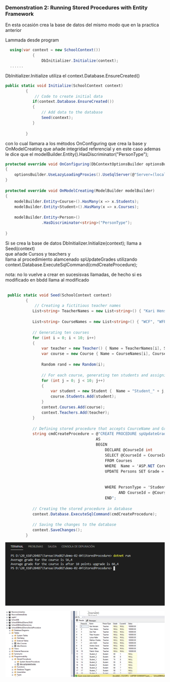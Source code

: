 ### Demonstration 2: Running Stored Procedures with Entity Framework

En esta ocasión crea la base de datos del mismo modo que en la practica anterior 

Lammada desde program
```c#
  using(var context = new SchoolContext())
            {
                DbInitializer.Initialize(context);
  ......
````
DbInitializer.Initialize utiliza el context.Database.EnsureCreated() 
```c#
public static void Initialize(SchoolContext context)
         {
             // Code to create initial data
            if(context.Database.EnsureCreated())
            {
                // Add data to the database
                Seed(context);
            }

         }
```

con lo cual llamara a los métodos OnConfiguring que crea la base y  
OnModelCreating que añade integridad referencial y en este caso ademas le dice que el modelBuilder.Entity<Person>().HasDiscriminator<string>("PersonType");

```c#
protected override void OnConfiguring(DbContextOptionsBuilder optionsBuilder)
{ 
    optionsBuilder.UseLazyLoadingProxies().UseSqlServer(@"Server=(localDB)\.;Database=SchoolDBMod2DemoStoredProcedure;Trusted_Connection=True;");
}

protected override void OnModelCreating(ModelBuilder modelBuilder)
{
    modelBuilder.Entity<Course>().HasMany(x => x.Students);
    modelBuilder.Entity<Student>().HasMany(x => x.Courses);

    modelBuilder.Entity<Person>()
                .HasDiscriminator<string>("PersonType");

}
```
 

Si se crea la base de datos DbInitializer.Initialize(context); llama a Seed(context)  
que añade Cursos y teachers y  
llama al procedimiento alamcenado spUpdateGrades utilizando context.Database.ExecuteSqlCommand(cmdCreateProcedure);  

nota: no lo vuelve a crear en sucesisvas llamadas, de hecho si es modificado en bbdd llama al modificado

```c#

 public static void Seed(SchoolContext context)
         {
             // Creating a fictitious teacher names
            List<string> TeacherNames = new List<string>() { "Kari Hensien", "Terry Adams", "Dan Park", "Peter Houston", "Lukas Keller", "Mathew Charles", "John Smith", "Andrew Davis", "Frank Miller", "Patrick Hines" };

            List<string> CourseNames = new List<string>() { "WCF", "WFP", "ASP.NET Core", "Advanced .Net", ".Net Performance", "LINQ", "Entity Frameword","Universal Windows" ,"Microsoft Azure", "Production Debugging" };

            // Generating ten courses
            for (int i = 0; i < 10; i++)
            {
                var teacher = new Teacher() { Name = TeacherNames[i], Salary = 100000 };
                var course = new Course { Name = CourseNames[i], CourseTeacher = teacher, Students = new List<Student>() };

                Random rand = new Random(i);

                // For each course, generating ten students and assigning them to the current course
                for (int j = 0; j < 10; j++)
                {
                    var student = new Student {  Name = "Student_" + j, Grade = rand.Next(40,80)};
                    course.Students.Add(student);
                }
                context.Courses.Add(course);
                context.Teachers.Add(teacher);
            }

            // Defining stored procedure that accepts CourceName and GradeChange as parameters and updates the grade to all the students in the course
            string cmdCreateProcedure = @"CREATE PROCEDURE spUpdateGrades @CourseName nvarchar(30), @GradeChange int
                                        AS
                                        BEGIN
	                                        DECLARE @CourseId int
                                            SELECT @CourseId = CourseId 
                                            FROM Courses 
                                            WHERE  Name = 'ASP.NET Core' 
                                            UPDATE Persons SET Grade = (CASE WHEN (Grade + 10) <= 100 THEN (Grade + 10)
                                            								ELSE 100
                                            								END )
                                            WHERE PersonType = 'Student' 
                                                  AND CourseId = @CourseId
                                            END";
            
            // Creating the stored procedure in database
            context.Database.ExecuteSqlCommand(cmdCreateProcedure);

            // Saving the changes to the database
            context.SaveChanges();
         }

```

![c1](imagenes/c1.PNG)


![c2](imagenes/c2.PNG)